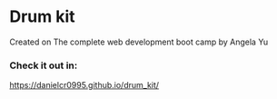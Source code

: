 # Drum kit

Created on The complete web development boot camp by Angela Yu

### Check it out in:

 https://danielcr0995.github.io/drum_kit/
